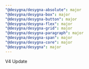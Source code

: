```yaml
---
"@desygna/desygna-absolute": major
"@desygna/desygna-box": major
"@desygna/desygna-button": major
"@desygna/desygna-flex": major
"@desygna/desygna-grid": major
"@desygna/desygna-paragraph": major
"@desygna/desygna-span": major
"@desygna/desygna-core": major
"@desygna/desygna": major
---
```


V4 Update
